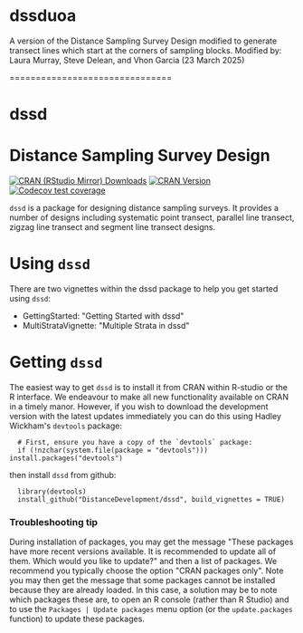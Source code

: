 # dssduoa
A version of the Distance Sampling Survey Design modified to generate transect lines which start at the corners of sampling blocks.
Modified by: Laura Murray, Steve Delean, and Vhon Garcia (23 March 2025)

===============================
# dssd
Distance Sampling Survey Design
===============================
<!---
[![R-CMD-check](https://github.com/DistanceDevelopment/dssd/actions/workflows/check-standard.yaml/badge.svg)](https://github.com/DistanceDevelopment/dssd/actions/workflows/check-standard.yaml)
-->
[![CRAN (RStudio Mirror) Downloads](http://cranlogs.r-pkg.org/badges/dssd)](https://www.r-pkg.org/pkg/dssd)
[![CRAN Version](http://www.r-pkg.org/badges/version/dssd)](https://www.r-pkg.org/pkg/dssd)
[![Codecov test coverage](https://codecov.io/gh/DistanceDevelopment/dssd/branch/master/graph/badge.svg)](https://app.codecov.io/gh/DistanceDevelopment/dssd?branch=master)

`dssd` is a package for designing distance sampling surveys. It provides a number of designs including systematic point transect, parallel line transect, zigzag line transect and segment line transect designs.

# Using `dssd`

There are two vignettes within the dssd package to help you get started using `dssd`:
  - GettingStarted: "Getting Started with dssd"
  - MultiStrataVignette: "Multiple Strata in dssd"

# Getting `dssd`

The easiest way to get `dssd` is to install it from CRAN within R-studio or the R interface. We endeavour to make all new functionality available on CRAN in a timely manor. However, if you wish to download the development version with the latest updates immediately you can do this using Hadley Wickham's `devtools` package:

      # First, ensure you have a copy of the `devtools` package:
      if (!nzchar(system.file(package = "devtools"))) install.packages("devtools")

then install `dssd` from github:

      library(devtools)
      install_github("DistanceDevelopment/dssd", build_vignettes = TRUE)

### Troubleshooting tip

During installation of packages, you may get the message "These packages have more recent versions available. It is recommended to update all of them. Which would you like to update?" and then a list of packages. We recommend you typically choose the option "CRAN packages only".  Note you may then get the message that some packages cannot be installed because they are already loaded.  In this case, a solution may be to note which packages these are, to open an R console (rather than R Studio) and to use the `Packages | Update packages` menu option (or the `update.packages` function) to update these packages.

<!-- The easiest way to get `dssd` is to install it from CRAN within R-studio or the R interface. We endeavour to make all new functionality available on CRAN in a timely manor. However, if you wish to download the development version with the latest updates immediately you can do this using Hadley Wickham's `devtools` package:

      install.packages("devtools")

then install `dssd` from github:

      library(devtools)
      install_github("DistanceDevelopment/dssd", build_vignettes = TRUE)
-->
